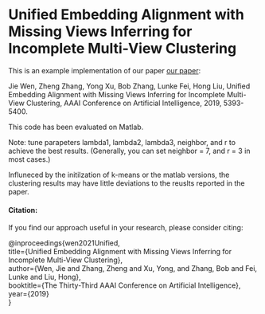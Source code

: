 # Unified Embedding Alignment with Missing Views Inferring for Incomplete Multi-View Clustering
This is an example implementation of our paper [our paper](https://ojs.aaai.org/index.php/AAAI/article/view/4478):

Jie Wen, Zheng Zhang, Yong Xu, Bob Zhang, Lunke Fei, Hong Liu, Unified Embedding Alignment with Missing Views Inferring for Incomplete Multi-View Clustering, AAAI Conference on Artificial Intelligence, 2019, 5393-5400.

This code has been evaluated on Matlab. 

Note: tune parapeters lambda1, lambda2, lambda3, neighbor, and r to achieve the best results. (Generally, you can set neighbor = 7, and r = 3 in most cases.)

Influneced by the initilzation of k-means or the matlab versions, the clustering results may have little deviations to the reuslts reported in the paper.

#### Citation:

If you find our approach useful in your research, please consider citing:

@inproceedings{wen2021Unified,  
  title={Unified Embedding Alignment with Missing Views Inferring for Incomplete Multi-View Clustering},  
  author={Wen, Jie and Zhang, Zheng and Xu, Yong, and Zhang, Bob and Fei, Lunke and Liu, Hong},  
  booktitle={The Thirty-Third AAAI Conference on Artificial Intelligence},  
  year={2019}  
}

